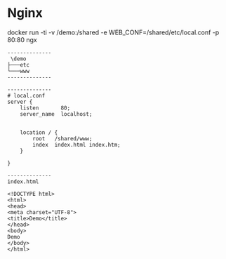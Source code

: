 # Nginx

docker run -ti -v /demo:/shared -e WEB_CONF=/shared/etc/local.conf -p 80:80 ngx
```
--------------
 \demo
├───etc
└───www
--------------

--------------
# local.conf
server {
    listen       80;
    server_name  localhost;


    location / {
	    root   /shared/www;
        index  index.html index.htm;
    }

}

--------------
index.html

<!DOCTYPE html>
<html>
<head>
<meta charset="UTF-8">
<title>Demo</title>
</head>
<body>
Demo
</body>
</html>
```
